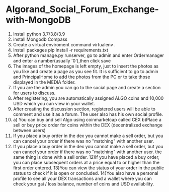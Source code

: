 # Algorand_Social_Forum_Exchange-with-MongoDB
1) Install python 3.7/3.8/3.9
2) install Mongodb Compass
3) Create a virtual enviroment command virtualenv .
4) Install packages pip install -r requirements.txt
5) After python manage.py runserver, go to admin and enter Ordermanager and enter a number(usually '0'),then click save
6) The images of the homepage is left empty, just to insert the photos as you like and create a page as you see fit. It is sufficient to go to admin and PrincipalHome to add the photos from the PC or to take those displayed in the MEDIA folder.
7) If you are the admin you can go to the social page and create a section for users to discuss.
8) After registering, you are automatically assigned ALGO coins and 10,000 USD which you can view in your wallet.
9) After creating the discussion section, registered users will be able to comment and use it as a forum. The user also has his own social profile.
10) a) You can buy and sell Algo using coinmarketcap called CEX b)Place a sell or buy price order for coins within the DEX (decentralized exchange between users)
11) If you place a buy order in the dex you cannot make a sell order, but you can cancel your order if there was no "matching" with another user.
12) If you place a buy order in the dex you cannot make a sell order, but you can cancel your order if there was no "matching" with another user.
the same thing is done with a sell order.
12)If you have placed a buy order, you can place subsequent orders at a price equal to or higher than the first order entered.
13)You can view the status of your order in the public status to check if it is open or concluded.
14)You also have a personal profile to see all your DEX transactions and a wallet where you can check your gai / loss balance, number of coins and USD availability.
